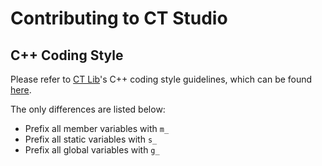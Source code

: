 # Contributing to CT Studio

## C++ Coding Style

Please refer to [CT Lib](https://github.com/NaraHiero/CTLib)'s C++ coding style guidelines, which
can be found [here](https://github.com/narahiero/CTLib/blob/master/Contributing.md#cpp-code-style).

The only differences are listed below:
- Prefix all member variables with `m_`
- Prefix all static variables with `s_`
- Prefix all global variables with `g_`
